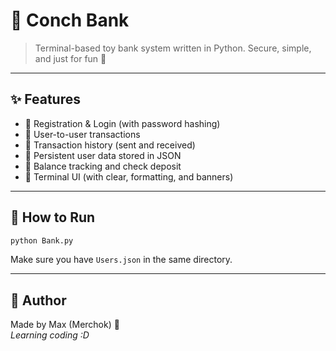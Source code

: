 
# 🐚 Conch Bank

> Terminal-based toy bank system written in Python. Secure, simple, and just for fun 💸

---

## ✨ Features

- 🔐 Registration & Login (with password hashing)
- 💸 User-to-user transactions
- 📜 Transaction history (sent and received)
- 💾 Persistent user data stored in JSON
- 🧮 Balance tracking and check deposit
- 🎨 Terminal UI (with clear, formatting, and banners)

---

## 🚀 How to Run

```bash
python Bank.py
```

Make sure you have `Users.json` in the same directory.

---

## 🧠 Author

Made by Max (Merchok) 🧃  
*Learning coding :D*
